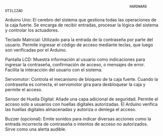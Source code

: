                                                              HARDWARE UTILIZAD
                                                             
Arduino Uno: El cerebro del sistema que gestiona todas las operaciones de la caja fuerte. Se encarga de recibir entradas, procesar la lógica del sistema y controlar los actuadores.

Teclado Matricial: Utilizado para la entrada de la contraseña por parte del usuario. Permite ingresar el código de acceso mediante teclas, que luego son verificadas por el Arduino.

Pantalla LCD: Muestra información al usuario como indicaciones para ingresar la contraseña, confirmación de acceso, o mensajes de error. Facilita la interacción del usuario con el sistema.

Servomotor: Controla el mecanismo de bloqueo de la caja fuerte. Cuando la contraseña es correcta, el servomotor gira para desbloquear la caja y permite el acceso.

Sensor de Huella Digital: Añade una capa adicional de seguridad. Permite el acceso solo a usuarios con huellas digitales autorizadas. El Arduino verifica las huellas digitales almacenadas y autoriza o deniega el acceso.

Buzzer (opcional): Emite sonidos para indicar diversas acciones como la entrada incorrecta de contraseña o intentos de acceso no autorizados. Sirve como una alerta audible.